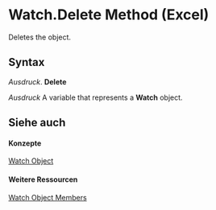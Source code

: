 
# Watch.Delete Method (Excel)

Deletes the object.


## Syntax

 _Ausdruck_. **Delete**

 _Ausdruck_ A variable that represents a **Watch** object.


## Siehe auch


#### Konzepte


[Watch Object](21b84863-55a8-e942-1941-bbe81ec3c7e2.md)
#### Weitere Ressourcen


[Watch Object Members](http://msdn.microsoft.com/library/c133b6d5-f147-458b-0d4e-12b6d015e64c%28Office.15%29.aspx)